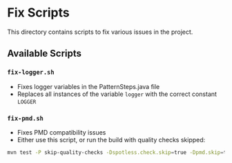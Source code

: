 <!-- 
Copyright (c) 2025 [Eric C. Mumford (@heymumford)](https://github.com/heymumford), Gemini Deep Research, Claude 3.7.
-->

# Fix Scripts

This directory contains scripts to fix various issues in the project.

## Available Scripts

### `fix-logger.sh`

- Fixes logger variables in the PatternSteps.java file
- Replaces all instances of the variable `logger` with the correct constant `LOGGER`

### `fix-pmd.sh`

- Fixes PMD compatibility issues
- Either use this script, or run the build with quality checks skipped:

```bash
mvn test -P skip-quality-checks -Dspotless.check.skip=true -Dpmd.skip=true -Dcheckstyle.skip=true -Dspotbugs.skip=true -Djacoco.skip=true -Dmaven.test.skip=false
```
